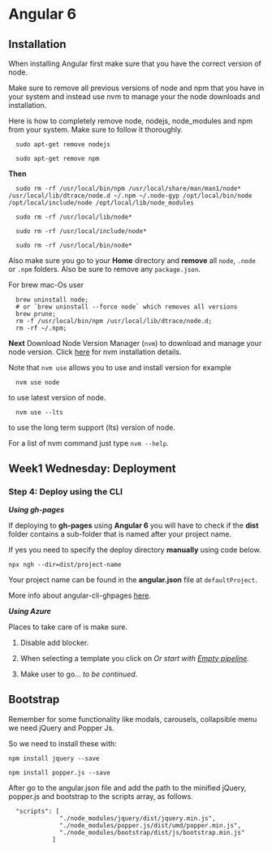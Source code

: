 # Angular 6

## Installation

When installing Angular first make sure that you have the correct version of node.

Make sure to remove all previous versions of node and npm that you have in your system and instead use nvm to manage your the node downloads and installation.

Here is how to completely remove node, nodejs, node_modules and npm from your system. Make sure to follow it thoroughly.

```
  sudo apt-get remove nodejs

  sudo apt-get remove npm
```

**Then**

```
  sudo rm -rf /usr/local/bin/npm /usr/local/share/man/man1/node* /usr/local/lib/dtrace/node.d ~/.npm ~/.node-gyp /opt/local/bin/node /opt/local/include/node /opt/local/lib/node_modules 

  sudo rm -rf /usr/local/lib/node*

  sudo rm -rf /usr/local/include/node*

  sudo rm -rf /usr/local/bin/node*
```

Also make sure you go to your **Home** directory and **remove** all `node`, `.node `or `.npm` folders. Also be sure to remove any `package.json`.

For brew mac-Os user

```
  brew uninstall node; 
  # or `brew uninstall --force node` which removes all versions
  brew prune;
  rm -f /usr/local/bin/npm /usr/local/lib/dtrace/node.d;
  rm -rf ~/.npm;
```

**Next**
Download Node Version Manager (`nvm`) to download and manage your node version. Click [here](https://nodesource.com/blog/installing-node-js-tutorial-using-nvm-on-mac-os-x-and-ubuntu/) for nvm installation details.

Note that `nvm use` allows you to use and install version for example

```
  nvm use node  
```
to use latest version of node.

```
  nvm use --lts  
```
to use the long term support (lts) version of node.

For a list of nvm command just type `nvm --help`.


## Week1 Wednesday: Deployment

### Step 4: Deploy using the CLI

__*Using gh-pages*__

If deploying to **gh-pages** using **Angular 6** you will have to check if the **dist** folder contains a sub-folder that is named after your project name.

If yes you need to specify the deploy directory **manually** using code below.

`npx ngh --dir=dist/project-name`

Your project name can be found in the **angular.json** file at `defaultProject`.

More info about angular-cli-ghpages [here](https://www.npmjs.com/package/angular-cli-ghpages).

__*Using Azure*__

Places to take care of is make sure.

  1. Disable add blocker.

  2. When selecting a template you click on *Or start with [Empty pipeline](www).*

  3. Make user to go... *to be continued*.

## Bootstrap

Remember for some functionality like modals, carousels, collapsible menu we need jQuery and Popper Js.

So we need to install these with:

`npm install jquery --save`

`npm install popper.js --save`

After go to the angular.json file and add the path to the minified jQuery, popper.js and bootstrap to the scripts array, as follows.

```
  "scripts": [
              "./node_modules/jquery/dist/jquery.min.js",
              "./node_modules/popper.js/dist/umd/popper.min.js",
              "./node_modules/bootstrap/dist/js/bootstrap.min.js"
            ]
```